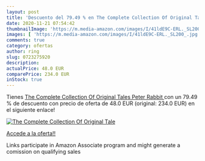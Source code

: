 ```yaml
---
layout: post
title: 'Descuento del 79.49 % en The Complete Collection Of Original Tale'
date: 2020-11-21 07:54:42
thumbnailImage: 'https://m.media-amazon.com/images/I/41ldE9C-ERL._SL200_.jpg'
images: [ 'https://m.media-amazon.com/images/I/41ldE9C-ERL._SL200_.jpg' ]
comments: true
category: ofertas
author: ring
slug: 0723275920
description:
actualPrice: 48.0 EUR
comparePrice: 234.0 EUR
inStock: true
---
```


Tienes [The Complete Collection Of Original Tales  Peter Rabbit ](https://www.amazon.es/dp/0723275920/?tag=tolees-21) con un 79.49 % de descuento con precio de oferta de 48.0 EUR (original: 234.0 EUR) en el siguiente enlace!

[![The Complete Collection Of Original Tale](https://m.media-amazon.com/images/I/41ldE9C-ERL._SL200_.jpg)](https://www.amazon.es/dp/0723275920/?tag=tolees-21)

[Accede a la oferta!!](https://www.amazon.es/dp/0723275920/?tag=tolees-21)

Links participate in Amazon Associate program and might generate a comission on qualifying sales


